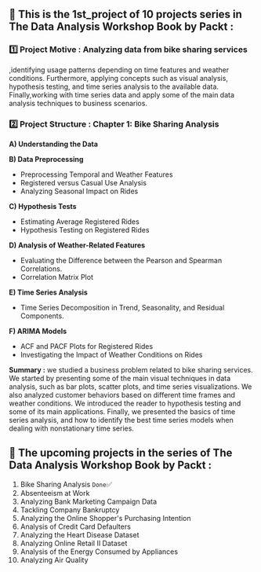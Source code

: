 ## 📌 This is the 1st_project of 10 projects series in The Data Analysis Workshop Book by Packt :

### 1️⃣ Project Motive : Analyzing data from bike sharing services 
,identifying usage patterns depending on time features and weather 
conditions. Furthermore, applying concepts such as visual analysis, 
hypothesis testing, and time series analysis to the available data. Finally,working with time series data and 
apply some of the main data analysis techniques to business scenarios.

### ️2️⃣ Project Structure : Chapter 1: Bike Sharing Analysis
**A) Understanding the Data**

**B) Data Preprocessing**
- Preprocessing Temporal and Weather Features
- Registered versus Casual Use Analysis
- Analyzing Seasonal Impact on Rides

**C) Hypothesis Tests**
- Estimating Average Registered Rides
- Hypothesis Testing on Registered Rides

**D) Analysis of Weather-Related Features**
- Evaluating the Difference between the Pearson and Spearman Correlations.
- Correlation Matrix Plot

**E) Time Series Analysis**
- Time Series Decomposition in Trend, Seasonality, and Residual Components.

**F) ARIMA Models**
- ACF and PACF Plots for Registered Rides
- Investigating the Impact of Weather Conditions on Rides

**Summary :**
we studied a business problem related to bike sharing services. We 
started by presenting some of the main visual techniques in data analysis, such as 
bar plots, scatter plots, and time series visualizations. We also analyzed customer 
behaviors based on different time frames and weather conditions. We introduced the 
reader to hypothesis testing and some of its main applications. Finally, we presented 
the basics of time series analysis, and how to identify the best time series models 
when dealing with nonstationary time series.

 ## 📌 The upcoming projects in the series of The Data Analysis Workshop Book by Packt :
 1. Bike Sharing Analysis `Done`✅
 2. Absenteeism at Work
 3. Analyzing Bank Marketing Campaign Data
 4. Tackling Company Bankruptcy
 5. Analyzing the Online Shopper's Purchasing Intention
 6. Analysis of Credit Card Defaulters
 7. Analyzing the Heart Disease Dataset
 8. Analyzing Online Retail II Dataset
 9. Analysis of the Energy Consumed by Appliances 
 10. Analyzing Air Quality
